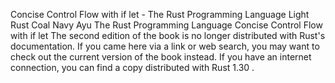 Concise Control Flow with if let - The Rust Programming Language
Light
Rust
Coal
Navy
Ayu
The Rust Programming Language
Concise Control Flow with
if let
The second edition of the book is no longer distributed with Rust's documentation.
If you came here via a link or web search, you may want to check out
the current
version of the book
instead.
If you have an internet connection, you can
find a copy distributed with
Rust
1.30
.